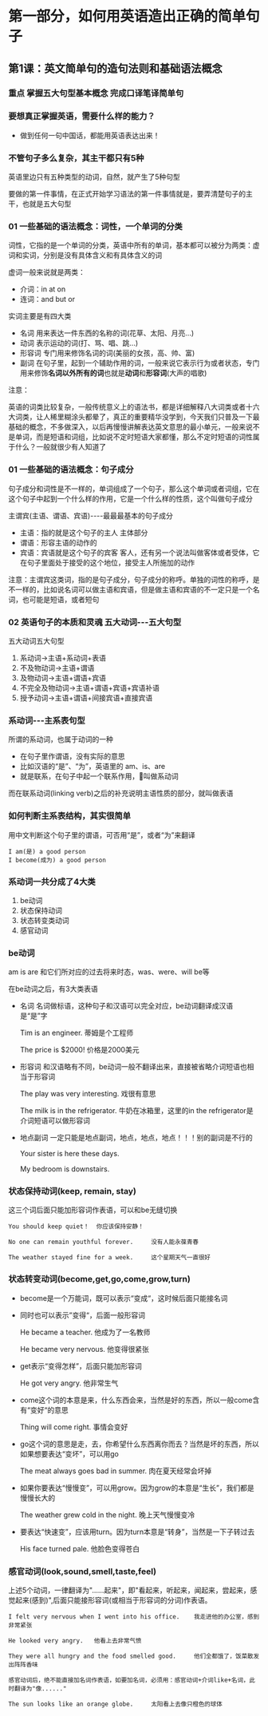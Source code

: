 # 第一部分，如何用英语造出正确的简单句子

## 第1课：英文简单句的造句法则和基础语法概念

### 重点 掌握五大句型基本概念 完成口译笔译简单句

### 要想真正掌握英语，需要什么样的能力？

* 做到任何一句中国话，都能用英语表达出来！

### 不管句子多么复杂，其主干都只有5种

英语里边只有五种类型的动词，自然，就产生了5种句型

要做的第一件事情，在正式开始学习语法的第一件事情就是，要弄清楚句子的主干，也就是五大句型

### 01 一些基础的语法概念：词性，一个单词的分类

词性，它指的是一个单词的分类，英语中所有的单词，基本都可以被分为两类：虚词和实词，分别是没有具体含义和有具体含义的词

虚词一般来说就是两类：

* 介词：in at on
* 连词：and but or

实词主要是有四大类

* 名词    用来表达一件东西的名称的词(花草、太阳、月亮...)
* 动词    表示运动的词(打、骂、唱、跳...)
* 形容词  专门用来修饰名词的词(美丽的女孩，高、帅、富)
* 副词    在句子里，起到一个辅助作用的词，一般来说它表示行为或者状态，专门用来修饰**名词以外所有的词**也就是**动词**和**形容词**(大声的唱歌)

注意：

英语的词类比较复杂，一般传统意义上的语法书，都是详细解释八大词类或者十六大词类，让人稀里糊涂头都晕了，真正的重要精华没学到，今天我们只普及一下最基础的概念，不多做深入，以后再慢慢讲解表达英文意思的最小单元，一般来说不是单词，而是短语和词组，比如说不定时短语大家都懂，那么不定时短语的词性属于什么？一般就很少有人知道了

### 01 一些基础的语法概念：句子成分

句子成分和词性是不一样的，单词组成了一个句子，那么这个单词或者词组，它在这个句子中起到一个什么样的作用，它是一个什么样的性质，这个叫做句子成分

主谓宾(主语、谓语、宾语)----最最最基本的句子成分

* 主语：指的就是这个句子的主人 主体部分
* 谓语：形容主语的动作的
* 宾语：宾语就是这个句子的宾客 客人，还有另一个说法叫做客体或者受体，它在句子里面处于接受的这个地位，接受主人所施加的动作

注意：主谓宾这类词，指的是句子成分，句子成分的称呼。单独的词性的称呼，是不一样的，比如说名词可以做主语和宾语，但是做主语和宾语的不一定只是一个名词，也可能是短语，或者短句

### 02 英语句子的本质和灵魂 五大动词---五大句型

五大动词五大句型
1. 系动词->主语+系动词+表语
2. 不及物动词->主语+谓语
3. 及物动词->主语+谓语+宾语
4. 不完全及物动词->主语+谓语+宾语+宾语补语
5. 授予动词->主语+谓语+间接宾语+直接宾语

### 系动词---主系表句型

所谓的系动词，也属于动词的一种

* 在句子里作谓语，没有实际的意思
* 比如汉语的“是”、“为”，英语里的 am、is、are
* 就是联系，在句子中起一个联系作用，叫做系动词

而在联系动词(linking verb)之后的补充说明主语性质的部分，就叫做表语

### 如何判断主系表结构，其实很简单

用中文判断这个句子里的谓语，可否用“是”，或者“为”来翻译

    I am(是) a good person
    I become(成为) a good person

### 系动词一共分成了4大类

1. be动词
2. 状态保持动词
3. 状态转变类动词
4. 感官动词

### be动词

am is are 和它们所对应的过去将来时态，was、were、will be等

在be动词之后，有3大类表语

* 名词        名词做标语，这种句子和汉语可以完全对应，be动词翻译成汉语是“是”字

    Tim is an engineer. 蒂姆是个工程师

    The price is $2000! 价格是2000美元

* 形容词      和汉语略有不同，be动词一般不翻译出来，直接被省略介词短语也相当于形容词

    The play was very interesting. 戏很有意思

    The milk is in the refrigerator. 牛奶在冰箱里，这里的in the refrigerator是介词短语可以做形容词

* 地点副词     一定只能是地点副词，地点，地点，地点！！！别的副词是不行的

    Your sister is here these days.

    My bedroom is downstairs.

### 状态保持动词(keep, remain, stay)

这三个词后面只能加形容词作表语，可以和be无缝切换

    You should keep quiet！  你应该保持安静！

    No one can remain youthful forever.     没有人能永葆青春

    The weather stayed fine for a week.     这个星期天气一直很好

### 状态转变动词(become,get,go,come,grow,turn)

* become是一个万能词，既可以表示“变成“，这时候后面只能接名词
* 同时也可以表示”变得“，后面一般形容词

    He became a teacher.    他成为了一名教师

    He became very nervous. 他变得很紧张

* get表示“变得怎样”，后面只能加形容词

    He got very angry.  他非常生气

* come这个词的本意是来，什么东西会来，当然是好的东西，所以一般come含有“变好“的意思

    Thing will come right.  事情会变好

* go这个词的意思是走，去，你希望什么东西离你而去？当然是坏的东西，所以如果想要表达“变坏”，可以用go

    The meat always goes bad in summer.     肉在夏天经常会坏掉

* 如果你要表达“慢慢变”，可以用grow。因为grow的本意是“生长”，我们都是慢慢长大的

    The weather grew cold in the night.     晚上天气慢慢变冷

* 要表达“快速变”，应该用turn。因为turn本意是“转身”，当然是一下子转过去

    His face turned pale.   他脸色变得苍白

### 感官动词(look,sound,smell,taste,feel)

上述5个动词，一律翻译为"......起来"，即"看起来，听起来，闻起来，尝起来，感觉起来(感到)",后面只能接形容词(或相当于形容词的分词)作表语。

    I felt very nervous when I went into his office.    我走进他的办公室，感到非常紧张

    He looked very angry.   他看上去非常气愤

    They were all hungry and the food smelled good.     他们全都饿了，饭菜散发出阵阵香味

    感官动词后，绝不能直接加名词作表语，如要加名词，必须用：感官动词+介词like+名词，此时翻译为"像......"

    The sun looks like an orange globe.     太阳看上去像只橙色的球体